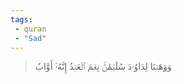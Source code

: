 ```yaml
---
tags: 
 - quran 
 - "Sad"
---
```


> وَوَهَبۡنَا لِدَاوُۥدَ سُلَيۡمَٰنَۚ نِعۡمَ ٱلۡعَبۡدُ إِنَّهُۥٓ أَوَّابٌ
